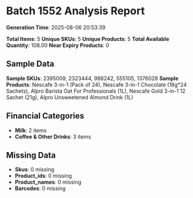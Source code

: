 # Batch 1552 Analysis Report

**Generation Time**: 2025-08-06 20:53:39

**Total Items**: 5
**Unique SKUs**: 5
**Unique Products**: 5
**Total Available Quantity**: 108.00
**Near Expiry Products**: 0

## Sample Data
**Sample SKUs**: 2395009, 2323444, 988242, 555105, 1376028
**Sample Products**: Nescafe 3-in-1 (Pack of 24), Nescafe 3-in-1 Chocolate (18g*24 Sachets), Alpro Barista Oat For Professionals (1L), Nescafe Gold 3-in-1 12 Sachet (21g), Alpro Unsweetened Almond Drink (1L)

## Financial Categories
- **Milk**: 2 items
- **Coffee & Other Drinks**: 3 items

## Missing Data
- **Skus**: 0 missing
- **Product_ids**: 0 missing
- **Product_names**: 0 missing
- **Barcodes**: 0 missing
